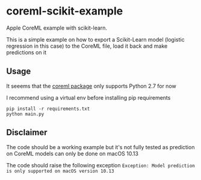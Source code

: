 # coreml-scikit-example

Apple CoreML example with scikit-learn.

This is a simple example on how to export a Scikit-Learn model (logistic regression in this case) to the CoreML file, load it back and make predictions on it

## Usage

It seeems that the [coreml package](https://pypi.python.org/pypi/coremltools) only supports Python 2.7 for now

I recommend using a virtual env before installing pip requirements

```shell
pip install -r requirements.txt
python main.py
```

## Disclaimer

The code should be a working example but it's not fully tested as prediction on CoreML models can only be done on macOS 10.13

The code should raise the following exception `Exception: Model prediction is only supported on macOS version 10.13`
